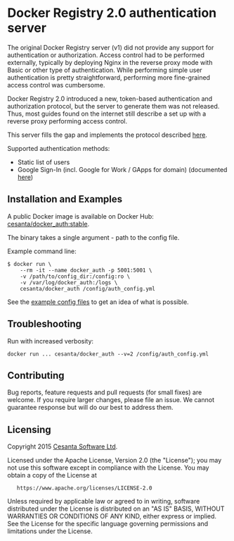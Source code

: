 Docker Registry 2.0 authentication server
=========================================

The original Docker Registry server (v1) did not provide any support for authentication or authorization.
Access control had to be performed externally, typically by deploying Nginx in the reverse proxy mode with Basic or other type of authentication.
While performing simple user authentication is pretty straightforward, performing more fine-grained access control was cumbersome.

Docker Registry 2.0 introduced a new, token-based authentication and authorization protocol, but the server to generate them was not released.
Thus, most guides found on the internet still describe a set up with a reverse proxy performing access control.

This server fills the gap and implements the protocol described [here](https://github.com/docker/distribution/blob/master/docs/spec/auth/token.md).

Supported authentication methods:
 * Static list of users
 * Google Sign-In (incl. Google for Work / GApps for domain) (documented [here](https://github.com/cesanta/docker_auth/blob/master/examples/reference.yml))

## Installation and Examples

A public Docker image is available on Docker Hub: [cesanta/docker_auth:stable](https://registry.hub.docker.com/u/cesanta/docker_auth/).

The binary takes a single argument - path to the config file.

Example command line:

```{r, engine='bash', count_lines}
$ docker run \
    --rm -it --name docker_auth -p 5001:5001 \
    -v /path/to/config_dir:/config:ro \
    -v /var/log/docker_auth:/logs \
    cesanta/docker_auth /config/auth_config.yml
```

See the [example config files](https://github.com/cesanta/docker_auth/tree/master/examples/) to get an idea of what is possible.

## Troubleshooting

Run with increased verbosity:
```{r, engine='bash', count_lines}
docker run ... cesanta/docker_auth --v=2 /config/auth_config.yml
```

## Contributing

Bug reports, feature requests and pull requests (for small fixes) are welcome.
If you require larger changes, please file an issue.
We cannot guarantee response but will do our best to address them.

## Licensing

   Copyright 2015 [Cesanta Software Ltd](http://www.cesanta.com).

   Licensed under the Apache License, Version 2.0 (the "License");
   you may not use this software except in compliance with the License.
   You may obtain a copy of the License at

       https://www.apache.org/licenses/LICENSE-2.0

   Unless required by applicable law or agreed to in writing, software
   distributed under the License is distributed on an "AS IS" BASIS,
   WITHOUT WARRANTIES OR CONDITIONS OF ANY KIND, either express or implied.
   See the License for the specific language governing permissions and
   limitations under the License.
